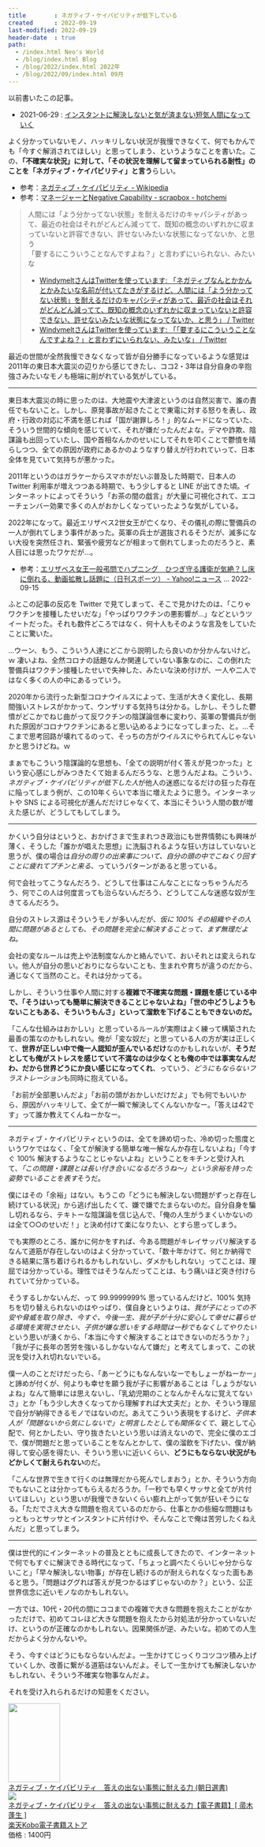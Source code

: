 ```yaml
---
title        : ネガティブ・ケイパビリティが低下している
created      : 2022-09-19
last-modified: 2022-09-19
header-date  : true
path:
  - /index.html Neo's World
  - /blog/index.html Blog
  - /blog/2022/index.html 2022年
  - /blog/2022/09/index.html 09月
---
```


以前書いたこの記事。

- 2021-06-29 : [インスタントに解決しないと気が済まない短気人間になっていく](/blog/2021/06/29-01.html)

よく分かっていないモノ、ハッキリしない状況が我慢できなくて、何でもかんでも「今すぐ解消されてほしい」と思ってしまう、というようなことを書いた。この、**「不確実な状況」に対して、「その状況を理解して留まっていられる耐性」のことを「ネガティブ・ケイパビリティ」と言う**らしい。

- 参考：[ネガティブ・ケイパビリティ - Wikipedia](https://ja.wikipedia.org/wiki/%E3%83%8D%E3%82%AC%E3%83%86%E3%82%A3%E3%83%96%E3%83%BB%E3%82%B1%E3%82%A4%E3%83%91%E3%83%93%E3%83%AA%E3%83%86%E3%82%A3)
- 参考：[マネージャーとNegative Capability - scrapbox - hotchemi](https://scrapbox.io/hotchemi/%E3%83%9E%E3%83%8D%E3%83%BC%E3%82%B8%E3%83%A3%E3%83%BC%E3%81%A8Negative_Capability)

> 人間には「よう分かってない状態」を耐えるだけのキャパシティがあって、最近の社会はそれがどんどん減ってて、既知の概念のいずれかに収まっていないと許容できない、許せないみたいな状態になってないか、と思う  
> 「要するにこういうことなんですよね？」と言わずにいられない、みたいな
> 
> - [WindymeltさんはTwitterを使っています: 「ネガティブなんとかかんとかみたいな名前が付いてたきがするけど、人間には「よう分かってない状態」を耐えるだけのキャパシティがあって、最近の社会はそれがどんどん減ってて、既知の概念のいずれかに収まっていないと許容できない、許せないみたいな状態になってないか、と思う」 / Twitter](https://mobile.twitter.com/windymelt/status/1570298842133962759)
> - [WindymeltさんはTwitterを使っています: 「「要するにこういうことなんですよね？」と言わずにいられない、みたいな」 / Twitter](https://mobile.twitter.com/windymelt/status/1570298967455600640)

最近の世間が全然我慢できなくなって皆が自分勝手になっているような感覚は2011年の東日本大震災の辺りから感じてきたし、ココ2・3年は自分自身の辛抱強さみたいなモノも極端に削がれている気がしている。

---

東日本大震災の時に思ったのは、大地震や大津波というのは自然災害で、誰の責任でもないこと。しかし、原発事故が起きたことで東電に対する怒りを表し、政府・行政の対応に不満を感じれば「国が謝罪しろ！」的なムードになっていた、そういう世間的な傾向を感じていて、それが嫌だったんだよな。デマや詐欺、陰謀論も出回っていたし、国や首相なんかのせいにしてそれを叩くことで鬱憤を晴らしつつ、全ての原因が政府にあるかのようなすり替えが行われていって、日本全体を見ていて気持ちが悪かった。

2011年というのはガラケーからスマホがだいぶ普及した時期で、日本人の Twitter 利用率が増えつつある時期で、もう少しすると LINE が出てきた頃。インターネットによってそういう「お茶の間の戯言」が大量に可視化されて、エコーチェンバー効果で多くの人がおかしくなっていったような気がしている。

2022年になって。最近エリザベス2世女王が亡くなり、その儀礼の際に警備兵の一人が倒れてしまう事件があった。英軍の兵士が選抜されるそうだが、滅多にない大役を突然任され、緊張や疲労などが相まって倒れてしまったのだろうと、素人目には思ったワケだが…。

- 参考：[エリザベス女王一般弔問でハプニング　ひつぎ守る護衛が気絶？し床に倒れる、動画拡散し話題に（日刊スポーツ） - Yahoo!ニュース](https://news.yahoo.co.jp/articles/9492db2340d3562a5050bf8a7f5cbcb7d8bfb428) … 2022-09-15

ふとこの記事の反応を Twitter で見てしまって、そこで見かけたのは、「こりゃワクチンを接種したせいだな」「やっぱりワクチンの悪影響が…」などというツイートだった。それも数件どころではなく、何十人もそのような言及をしていたことに驚いた。

…ウーン、もう、こういう人達にどこから説明したら良いのか分かんないけど。ｗ 凄いよね、全然コロナの話題なんか関連していない事象なのに、この倒れた警備兵はワクチン接種したせいで失神した、みたいな決め付けが、一人や二人ではなく多くの人の中にあるっていう。

2020年から流行った新型コロナウイルスによって、生活が大きく変化し、長期間強いストレスがかかって、ウンザリする気持ちは分かる。しかし、そうした鬱憤がどこかでねじ曲がって反ワクチンの陰謀論信奉に変わり、英軍の警備兵が倒れた原因がコロナワクチンにあると思い込めるようになってしまった、と。…そこまで思考回路が壊れてるのって、そっちの方がウイルスにやられてんじゃないかと思うけどね。ｗ

まぁでもこういう陰謀論的な思想も、「全ての説明が付く答えが見つかった」という安心感にしがみつきたくて始まるんだろうな、と思うんだよね。こういう、*ネガティブ・ケイパビリティが低下した人*が他人の迷惑になるだけの狂った存在に陥ってしまう例が、この10年くらいで本当に増えたように思う。インターネットや SNS による可視化が進んだだけじゃなくて、本当にそういう人間の数が増えた感じが、どうしてもしてしまう。

---

かくいう自分はというと、おかげさまで生まれつき政治にも世界情勢にも興味が薄く、そうした「誰かが唱えた思想」に洗脳されるような狂い方はしていないと思うが、僕の場合は*自分の周りの出来事について、自分の頭の中でこねくり回すことに疲れてプチンと来る*、っていうパターンがあると思っている。

何で会社ってこうなんだろう、どうして仕事はこんなことになっちゃうんだろう、何でこの人は何度言っても治らないんだろう、どうしてこんな迷惑な奴が生きてるんだろう。

自分のストレス源はそういうモノが多いんだが、*仮に 100% その組織やその人間に問題があるとしても、その問題を完全に解決することって、まず無理だよね。*

会社の変なルールは売上や法制度なんかと絡んでいて、おいそれとは変えられない。他人が自分の思いどおりにならないことも、生まれや育ちが違うのだから、通じなくて当然のこと。それは分かってる。

しかし、そういう仕事や人間に対する**複雑で不確実な問題・課題を感じている中で、「そうはいっても簡単に解決できることじゃないよね」「世の中どうしようもないこともある、そういうもんさ」といって溜飲を下げることもできないのだ。**

「こんな仕組みはおかしい」と思っているルールが実際はよく練って構築された最善の策なのかもしれない。俺が「変な奴だ」と思っている人の方が実は正しくて、**世界が正しい中で俺一人認知が歪んでいるだけ**なのかもしれないが、**そうだとしても俺がストレスを感じていて不満なのは少なくとも俺の中では事実なんだわ、だから世界どうにか良い感じになってくれ**、っていう、*どうにもならないフラストレーション*も同時に抱えている。

「お前が全部悪いんだよ」「お前の頭がおかしいだけだよ」でも何でもいいから、原因がハッキリして、全てが一瞬で解決してくんないかなー。「答えは42です」って誰か教えてくんねーかなー。

---

ネガティブ・ケイパビリティというのは、全てを諦め切った、冷め切った態度というワケではなく、「全てが解決する簡単な唯一解なんか存在しないよね」「今すぐ 100% 解決するようなことじゃないよね」ということをキチンと受け入れて、*「この問題・課題とは長い付き合いになるだろうね～」という余裕を持った姿勢でいることを表す*そうだ。

僕にはその「余裕」はない。もうこの「どうにも解決しない問題がずっと存在し続けている状況」から逃げ出したくて、嫌で嫌でたまらないのだ。自分自身を騙し切れるなら、テキトーな陰謀論を信じ込んで、「俺の人生がうまくいかないのは全て○○のせいだ！」と決め付けて楽になりたい、とすら思ってしまう。

でも実際のところ、誰かに何かをすれば、今ある問題がキレイサッパリ解決するなんて道筋が存在しないのはよく分かっていて、「数十年かけて、何とか納得できる結果に落ち着けられるかもしれないし、ダメかもしれない」ってことは、理屈では分かっている。理性ではそうなんだってことは、もう痛いほど突き付けられていて分かっている。

そうするしかないんだ、って 99.9999999% 思っているんだけど、100% 気持ちを切り替えられないのはやっぱり、僕自身というよりは、*我が子にとっての不安や脅威を取り除き、今すぐ、今後一生、我が子が十分に安心して幸せに暮らせる環境を実現させたい、子供が嫌な思いをする時間は一秒でもなくしてやりたい*という思いが湧くから、「本当に今すぐ解決することはできないのだろうか？」「我が子に長年の苦労を強いるしかないなんて嫌だ」と考えてしまって、この状況を受け入れ切れないでいる。

僕一人のことだけだったら、「あーどうにもなんないなーでもしょーがねーかー」と諦めが付くが、何よりも幸せを願う我が子に影響があることは「しょうがないよね」なんて簡単には思えないし、「乳幼児期のことなんかそんなに覚えてないさ」とか「もう少し大きくなってから理解すれば大丈夫だ」とか、そういう理屈で自分が納得できるモノではないのだ。あえてこういう表現をするけど、*子供本人が「問題ないから気にしないで」と明言したとしても関係なくて*、親として心配で、何とかしたい、守り抜きたいという思いは消えないので、完全に僕のエゴで、僕が問題だと思っていることをなんとかして、僕の溜飲を下げたい、僕が納得して安心感を得たい、そういう思いに近いくらい、**どうにもならない状況がもどかしくて耐えられない**のだ。

「こんな世界で生きて行くのは無理だから死んでしまおう」とか、そういう方向でもないことは分かってもらえるだろうか。「一秒でも早くサッサと全てが片付いてほしい」という思いが我慢できないくらい膨れ上がって気が狂いそうになる。「ただでさえ大きな問題を抱えているのだから、仕事とかの些細な問題はもっともっとサッサとインスタントに片付けや、そんなことで俺は苦労したくねえんだ」と思ってしまう。

---

僕は世代的にインターネットの普及とともに成長してきたので、インターネットで何でもすぐに解決できる時代になって、「ちょっと調べたくらいじゃ分からないこと」「早々解決しない物事」が存在し続けるのが耐えられなくなった面もあると思う。「問題はググれば答えが見つかるはずじゃないのか？」という、公正世界信念に近いモノなのかもしれない。

一方では、10代・20代の間にココまでの複雑で大きな問題を抱えたことがなかっただけで、初めてコレほど大きな問題を抱えたから対処法が分かっていないだけ、というのが正確なのかもしれない。因果関係が逆、みたいな。初めての人生だからよく分かんないや。

そう、今すぐはどうにもならないんだよ。一生かけてじっくりコツコツ積み上げていくしか、改善に繋がる道筋はないんだよ。そして一生かけても解決しないかもしれない、そういう不確実な物事なんだよ。

それを受け入れられるだけの知恵をください。

<div class="ad-amazon">
  <div class="ad-amazon-image">
    <a href="https://www.amazon.co.jp/dp/B0772WGXFS?tag=neos21-22&amp;linkCode=osi&amp;th=1&amp;psc=1">
      <img src="https://m.media-amazon.com/images/I/51qt4nzHzEL._SL160_.jpg" width="105" height="160">
    </a>
  </div>
  <div class="ad-amazon-info">
    <div class="ad-amazon-title">
      <a href="https://www.amazon.co.jp/dp/B0772WGXFS?tag=neos21-22&amp;linkCode=osi&amp;th=1&amp;psc=1">ネガティブ・ケイパビリティ　答えの出ない事態に耐える力 (朝日選書)</a>
    </div>
  </div>
</div>

<div class="ad-rakuten">
  <div class="ad-rakuten-image">
    <a href="https://hb.afl.rakuten.co.jp/hgc/g00reb42.waxycf23.g00reb42.waxyd080/?pc=https%3A%2F%2Fitem.rakuten.co.jp%2Frakutenkobo-ebooks%2F355cb25e903a371db984bf7ba67b60b4%2F&amp;m=http%3A%2F%2Fm.rakuten.co.jp%2Frakutenkobo-ebooks%2Fi%2F16872495%2F">
      <img src="https://thumbnail.image.rakuten.co.jp/@0_mall/rakutenkobo-ebooks/cabinet/8758/2000005658758.jpg?_ex=128x128">
    </a>
  </div>
  <div class="ad-rakuten-info">
    <div class="ad-rakuten-title">
      <a href="https://hb.afl.rakuten.co.jp/hgc/g00reb42.waxycf23.g00reb42.waxyd080/?pc=https%3A%2F%2Fitem.rakuten.co.jp%2Frakutenkobo-ebooks%2F355cb25e903a371db984bf7ba67b60b4%2F&amp;m=http%3A%2F%2Fm.rakuten.co.jp%2Frakutenkobo-ebooks%2Fi%2F16872495%2F">ネガティブ・ケイパビリティ　答えの出ない事態に耐える力【電子書籍】[ 帚木蓬生 ]</a>
    </div>
    <div class="ad-rakuten-shop">
      <a href="https://hb.afl.rakuten.co.jp/hgc/g00reb42.waxycf23.g00reb42.waxyd080/?pc=https%3A%2F%2Fwww.rakuten.co.jp%2Frakutenkobo-ebooks%2F&amp;m=http%3A%2F%2Fm.rakuten.co.jp%2Frakutenkobo-ebooks%2F">楽天Kobo電子書籍ストア</a>
    </div>
    <div class="ad-rakuten-price">価格 : 1400円</div>
  </div>
</div>
